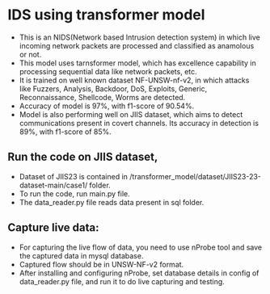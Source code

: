 
# IDS using transformer model

- This is an NIDS(Network based Intrusion detection system) in which live incoming  network packets are processed and classified as anamolous or not. 
- This model uses tarnsformer model, which has excellence capability in processing sequential data like network packets, etc.
- It is trained on well known dataset NF-UNSW-nf-v2, in which attacks like Fuzzers, Analysis, Backdoor, DoS, Exploits, Generic, Reconnaissance, Shellcode, Worms are detected.
- Accuracy of model is 97%, with f1-score of 90.54%.
- Model is also performing well on JIIS dataset, which aims to detect communications present in covert channels. Its accuracy in detection is 89%, with f1-score of 85%.


## Run the code on JIIS dataset,
- Dataset of JIIS23 is contained in /transformer_model/dataset/JIIS23-23-dataset-main/case1/ folder.
- To run the code, run main.py file.
- The data_reader.py file reads data present in sql folder.

## Capture live data:
- For capturing the live flow of data, you need to use nProbe tool and save the captured data in mysql database.
- Captured flow should be in UNSW-NF-v2 format.
- After installing and configuring nProbe, set database details in config of data_reader.py file, and run it to do live capturing and testing.

